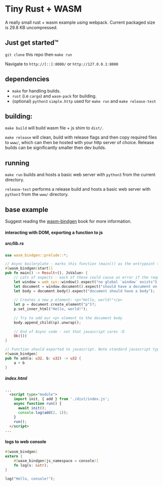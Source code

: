 
# Tiny Rust + WASM

A really small rust + wasm example using webpack. Current packaged size is 29.8 KB uncompressed. 

## Just get started™

`git clone` this repo then `make run`

Navigate to `http://[::]:8000/` or `http://127.0.0.1:8000`

## dependencies

- `make` for handling builds.
- `rust` (i.e `cargo`) and `wasm-pack` for building.
- (optional) `python3` `simple.http` used for `make run` and `make release-test`

## building:

`make build` will build wasm file + js shim to `dist/`.

`make release` will clean, build with release flags and then copy required files to `www/`, which can then be hosted with your http server of choice. Release builds can be significantly smaller then dev builds.

## running

`make run` builds and hosts a basic web server with `python3` from the current directory.

`release-test` performs a release build and hosts a basic web server with `python3` from the `www/` directory.

## base example 
Suggest reading the [wasm-bindgen](https://rustwasm.github.io/docs/wasm-bindgen/introduction.html) book for more information.

#### interacting with DOM, exporting a function to js
##### src/lib.rs
``` rust
use wasm_bindgen::prelude::*;

// Async boilerplate - marks this function (main()) as the entrypoint to the browser.
#[wasm_bindgen(start)]
pub fn main() -> Result<(), JsValue> {
    // Lots of expects - each of these could cause an error if the required item doesn't exist (or can't be created)
    let window = web_sys::window().expect("no global `window` exists");
    let document = window.document().expect("should have a document on window");
    let body = document.body().expect("document should have a body");
    
    // Creates a new p element: <p>"Hello, world!"</p>
    let p = document.create_element("p")?;
    p.set_inner_html("Hello, world!");
    
    // Try to add our <p> element to the document body
    body.append_child(&p).unwrap(); 
    
    // End of Async code - not that javascript cares :D
    Ok(())
}

// Function should exported to javascript. Note standard javascript typings used.
#[wasm_bindgen]
pub fn add(a: u32, b: u32) -> u32 {
    a + b
}
```
##### index.html
``` html
...
  <script type="module">
    import init, { add } from './dist/index.js';
    async function run() {
      await init();
      console.log(add(2, 1)); 
    }
    run();
  </script>
...
```

#### logs to web console
``` rust
#[wasm_bindgen]
extern {
    #[wasm_bindgen(js_namespace = console)]
    fn log(s: &str);
}

log("Hello, console!");
```
